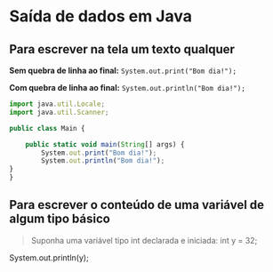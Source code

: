 # Saída de dados em Java
## Para escrever na tela um texto qualquer
**Sem quebra de linha ao final:**
`System.out.print("Bom dia!");`

**Com quebra de linha ao final:**
`System.out.println("Bom dia!");`

~~~javascript
import java.util.Locale;
import java.util.Scanner;

public class Main {

	public static void main(String[] args) {
		System.out.print("Bom dia!"); 
		System.out.println("Bom dia!");
}
}
~~~
## Para escrever o conteúdo de uma variável de algum tipo básico
>Suponha uma variável tipo int declarada e iniciada: int y = 32;

System.out.println(y);
